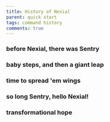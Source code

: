 ```yaml
---
title: History of Nexial
parent: quick start
tags: command history
comments: true
---
```



### before Nexial, there was Sentry

### baby steps, and then a giant leap

### time to spread 'em wings

### so long Sentry, hello Nexial!

### transformational hope

